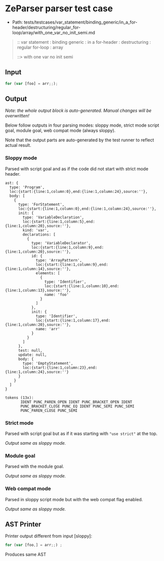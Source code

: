 # ZeParser parser test case

- Path: tests/testcases/var_statement/binding_generic/in_a_for-header/destructuring/regular_for-loop/array/with_one_var_no_init_semi.md

> :: var statement : binding generic : in a for-header : destructuring : regular for-loop : array
>
> ::> with one var no init semi

## Input

`````js
for (var [foo] = arr;;);
`````

## Output

_Note: the whole output block is auto-generated. Manual changes will be overwritten!_

Below follow outputs in four parsing modes: sloppy mode, strict mode script goal, module goal, web compat mode (always sloppy).

Note that the output parts are auto-generated by the test runner to reflect actual result.

### Sloppy mode

Parsed with script goal and as if the code did not start with strict mode header.

`````
ast: {
  type: 'Program',
  loc:{start:{line:1,column:0},end:{line:1,column:24},source:''},
  body: [
    {
      type: 'ForStatement',
      loc:{start:{line:1,column:0},end:{line:1,column:24},source:''},
      init: {
        type: 'VariableDeclaration',
        loc:{start:{line:1,column:5},end:{line:1,column:20},source:''},
        kind: 'var',
        declarations: [
          {
            type: 'VariableDeclarator',
            loc:{start:{line:1,column:9},end:{line:1,column:20},source:''},
            id: {
              type: 'ArrayPattern',
              loc:{start:{line:1,column:9},end:{line:1,column:14},source:''},
              elements: [
                {
                  type: 'Identifier',
                  loc:{start:{line:1,column:10},end:{line:1,column:13},source:''},
                  name: 'foo'
                }
              ]
            },
            init: {
              type: 'Identifier',
              loc:{start:{line:1,column:17},end:{line:1,column:20},source:''},
              name: 'arr'
            }
          }
        ]
      },
      test: null,
      update: null,
      body: {
        type: 'EmptyStatement',
        loc:{start:{line:1,column:23},end:{line:1,column:24},source:''}
      }
    }
  ]
}

tokens (13x):
       IDENT PUNC_PAREN_OPEN IDENT PUNC_BRACKET_OPEN IDENT
       PUNC_BRACKET_CLOSE PUNC_EQ IDENT PUNC_SEMI PUNC_SEMI
       PUNC_PAREN_CLOSE PUNC_SEMI
`````

### Strict mode

Parsed with script goal but as if it was starting with `"use strict"` at the top.

_Output same as sloppy mode._

### Module goal

Parsed with the module goal.

_Output same as sloppy mode._

### Web compat mode

Parsed in sloppy script mode but with the web compat flag enabled.

_Output same as sloppy mode._

## AST Printer

Printer output different from input [sloppy]:

````js
for (var [foo,] = arr;;) ;
````

Produces same AST
